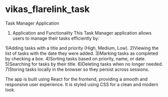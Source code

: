 # vikas_flarelink_task
Task Manager Application
1. Application and Functionality
This Task Manager application allows users to manage their tasks efficiently by:

1)Adding tasks with a title and priority (High, Medium, Low).
2)Viewing the list of tasks with the date they were added.
3)Marking tasks as completed by checking a box.
4)Sorting tasks based on priority, name, or date.
5)Searching for tasks by their title.
6)Deleting tasks when no longer needed.
7)Storing tasks locally in the browser so they persist across sessions.

The app is built using React for the frontend, providing a smooth and responsive user experience. It is styled using CSS for a clean and modern look.
